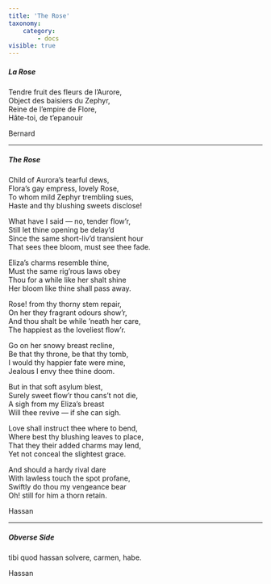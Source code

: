 ```yaml
---
title: 'The Rose'
taxonomy:
    category:
        - docs
visible: true
---
```


##### La Rose  
  
Tendre fruit des fleurs de l’Aurore,  
Object des baisiers du Zephyr,  
Reine de l’empire de Flore,  
Hâte-toi, de t’epanouir  
  
Bernard

---
  
##### The Rose  
  
Child of Aurora’s tearful dews,  
Flora’s gay empress, lovely Rose,  
To whom mild Zephyr trembling sues,  
Haste and thy blushing sweets disclose!  
  
What have I said — no, tender flow’r,  
Still let thine opening be delay’d  
Since the same short-liv’d transient hour  
That sees thee bloom, must see thee fade.  
  
Eliza’s charms resemble thine,  
Must the same rig’rous laws obey  
Thou for a while like her shalt shine  
Her bloom like thine shall pass away.  
  
Rose! from thy thorny stem repair,  
On her they fragrant odours show’r,  
And thou shalt be while ’neath her care,  
The happiest as the loveliest flow’r.  
  
Go on her snowy breast recline,  
Be that thy throne, be that thy tomb,  
I would thy happier fate were mine,  
Jealous I envy thee thine doom.  
  
But in that soft asylum blest,  
Surely sweet flow’r thou cans’t not die,  
A sigh from my Eliza’s breast  
Will thee revive — if she can sigh.  
  
Love shall instruct thee where to bend,  
Where best thy blushing leaves to place,  
That they their added charms may lend,  
Yet not conceal the slightest grace.  
  
And should a hardy rival dare  
With lawless touch the spot profane,  
Swiftly do thou my vengeance bear  
Oh! still for him a thorn retain.  
  
Hassan  
      
---
##### <span class="red">Obverse Side</span>

tibi quod hassan solvere, carmen, habe.

Hassan